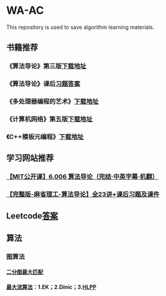 # WA-AC
This repository is used to save algorithm learning materials.

## 书籍推荐

### 《算法导论》第三版[下载地址](https://cloud.tsinghua.edu.cn/f/79c799f3656742a8942b/)

### 《算法导论》课后[习题答案](https://github.com/walkccc/CLRS/tree/master/docs)

### 《多处理器编程的艺术》[下载地址](https://cloud.tsinghua.edu.cn/f/84a2ffb4d5204c23a36d/)

### 《计算机网络》第五版[下载地址](https://cloud.tsinghua.edu.cn/d/f1d6897111ca48c994bd/)

### 《C++模板元编程》[下载地址](https://cloud.tsinghua.edu.cn/f/52923023a42546f49901/)

##  学习网站推荐

### [【MIT公开课】6.006 算法导论（完结·中英字幕·机翻）](https://www.bilibili.com/video/BV1b7411e7ZP?from=search&seid=11412869390520159883)

### [【完整版-麻省理工-算法导论】全23讲+课后习题及课件](https://www.bilibili.com/video/BV1Kx411f7bL?from=search&seid=11412869390520159883)

## Leetcode[答案](https://github.com/grandyang/leetcode)


## 算法

### 图算法

#### [二分图最大匹配](https://www.luogu.com.cn/problem/P3386)

#### [最大流算法](https://www.luogu.com.cn/problem/P3376)：1.EK；2.Dinic；3.[HLPP](https://www.luogu.com.cn/problem/P4722)

